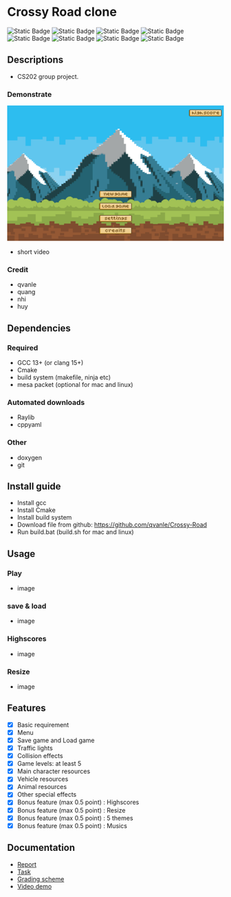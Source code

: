 # Crossy Road clone
![Static Badge](https://img.shields.io/badge/make-color000-black)
![Static Badge](https://img.shields.io/badge/make-color001-red)
![Static Badge](https://img.shields.io/badge/make-color010-green)
![Static Badge](https://img.shields.io/badge/make-color100-blue)
![Static Badge](https://img.shields.io/badge/make-color011-yellow)
![Static Badge](https://img.shields.io/badge/make-color101-fuchsia)
![Static Badge](https://img.shields.io/badge/make-color110-cyan)
![Static Badge](https://img.shields.io/badge/make-color111-white)

## Descriptions 
- CS202 group project.

### Demonstrate 
![homescreen](./docs/img/homescreen.png)
- short video 

### Credit 
- qvanle 
- quang 
- nhi 
- huy 

## Dependencies
### Required
- GCC 13+ (or clang 15+)
- Cmake 
- build system (makefile, ninja etc)
- mesa packet (optional for mac and linux)
### Automated downloads
- Raylib
- cppyaml
### Other 
- doxygen 
- git 
## Install guide 
- Install gcc 
- Install Cmake 
- Install build system 
- Download file from github: https://github.com/qvanle/Crossy-Road
- Run build.bat (build.sh for mac and linux)
## Usage 
### Play 
- image

### save & load 
- image

### Highscores 
- image

### Resize 
- image 

## Features 
- [x] Basic requirement
- [x] Menu
- [x] Save game and Load game
- [x] Traffic lights
- [x] Collision effects
- [x] Game levels: at least 5
- [x] Main character resources
- [x] Vehicle resources
- [x] Animal resources
- [x] Other special effects
- [x] Bonus feature (max 0.5 point) : Highscores
- [x] Bonus feature (max 0.5 point) : Resize 
- [x] Bonus feature (max 0.5 point) : 5 themes 
- [x] Bonus feature (max 0.5 point) : Musics

## Documentation 
- [Report]()
- [Task]()
- [Grading scheme]()
- [Video demo]()





